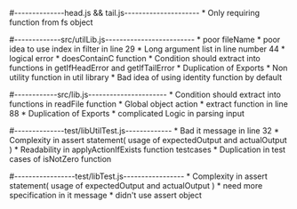 #--------------head.js && tail.js---------------------
    * Only requiring function from fs object

#-------------src/utilLib.js-------------------------
    * poor fileName
    * poor idea to use index in filter in line 29
    * Long argument list in line number 44
    * logical error * doesContainC function
    * Condition should extract into functions in getIfHeadError and      getIfTailError
    * Duplication of Exports
    * Non utility function in util library
    * Bad idea of using identity function by default

#------------src/lib.js----------------------
    * Condition should extract into functions in readFile function
    * Global object action
    * extract function in line 88
    * Duplication of Exports
    * complicated Logic in parsing input

#--------------test/libUtilTest.js-------------
    * Bad it message in line 32
    * Complexity in assert statement( usage of expectedOutput and actualOutput )
    * Readability in applyActionIfExists function testcases
    * Duplication in test cases of isNotZero function

#-----------------test/libTest.js-----------------
    * Complexity in assert statement( usage of expectedOutput and actualOutput )
    * need more specification in it message 
    * didn't use assert object
